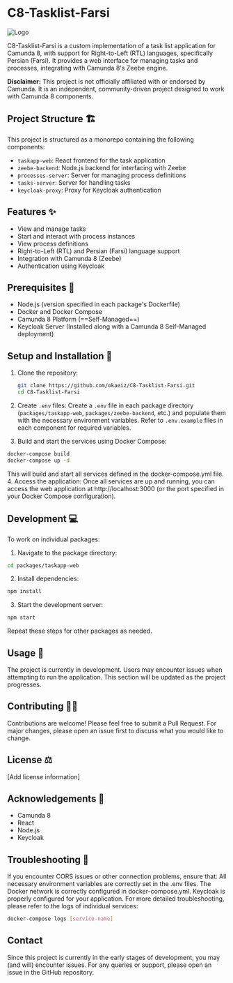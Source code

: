 # C8-Tasklist-Farsi

![Logo](./public/c8tf-logo.png)

C8-Tasklist-Farsi is a custom implementation of a task list application for Camunda 8, with support for Right-to-Left (RTL) languages, specifically Persian (Farsi). It provides a web interface for managing tasks and processes, integrating with Camunda 8's Zeebe engine.

**Disclaimer:** This project is not officially affiliated with or endorsed by Camunda. It is an independent, community-driven project designed to work with Camunda 8 components.

## Project Structure 🏗️

This project is structured as a monorepo containing the following components:

- `taskapp-web`: React frontend for the task application
- `zeebe-backend`: Node.js backend for interfacing with Zeebe
- `processes-server`: Server for managing process definitions
- `tasks-server`: Server for handling tasks
- `keycloak-proxy`: Proxy for Keycloak authentication

## Features ✨

- View and manage tasks
- Start and interact with process instances
- View process definitions
- Right-to-Left (RTL) and Persian (Farsi) language support
- Integration with Camunda 8 (Zeebe)
- Authentication using Keycloak

## Prerequisites 🔧

- Node.js (version specified in each package's Dockerfile)
- Docker and Docker Compose
- Camunda 8 Platform (==Self-Managed==)
- Keycloak Server (Installed along with a Camunda 8 Self-Managed deployment)

## Setup and Installation 🚀

1. Clone the repository:

   ```bash
   git clone https://github.com/okaeiz/C8-Tasklist-Farsi.git
   cd C8-Tasklist-Farsi
   ```

2. Create `.env` files:
   Create a `.env` file in each package directory (`packages/taskapp-web`, `packages/zeebe-backend`, etc.) and populate them with the necessary environment variables. Refer to `.env.example` files in each component for required variables.
   <br />
3. Build and start the services using Docker Compose:

```bash
docker-compose build
docker-compose up -d
```

This will build and start all services defined in the docker-compose.yml file.
<br /> 4. Access the application:
Once all services are up and running, you can access the web application at http://localhost:3000 (or the port specified in your Docker Compose configuration).

## Development 💻

To work on individual packages:

1. Navigate to the package directory:

```bash
cd packages/taskapp-web
```

2. Install dependencies:

```bash
npm install
```

3. Start the development server:

```bash
npm start
```

Repeat these steps for other packages as needed.

## Usage 🏃

The project is currently in development. Users may encounter issues when attempting to run the application. This section will be updated as the project progresses.

## Contributing 💁‍♂️

Contributions are welcome! Please feel free to submit a Pull Request. For major changes, please open an issue first to discuss what you would like to change.

## License ⚖

[Add license information]

## Acknowledgements 🤝

- Camunda 8
- React
- Node.js
- Keycloak

## Troubleshooting 🔎

If you encounter CORS issues or other connection problems, ensure that:
All necessary environment variables are correctly set in the .env files.
The Docker network is correctly configured in docker-compose.yml.
Keycloak is properly configured for your application.
For more detailed troubleshooting, please refer to the logs of individual services:

```bash
docker-compose logs [service-name]
```

## Contact

Since this project is currently in the early stages of development, you may (and will) encounter issues. For any queries or support, please open an issue in the GitHub repository.
